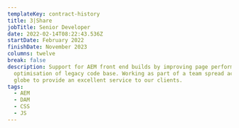 ```yaml
---
templateKey: contract-history
title: 3|Share
jobTitle: Senior Developer
date: 2022-02-14T08:22:43.536Z
startDate: February 2022
finishDate: November 2023
columns: twelve
break: false
description: Support for AEM front end builds by improving page performance and
  optimisation of legacy code base. Working as part of a team spread across the
  globe to provide an excellent service to our clients.
tags:
  - AEM
  - DAM
  - CSS
  - JS
---
```

